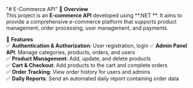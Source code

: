 "# E-Commerce API" 
📌 **Overview**  
This project is an **E-commerce API** developed using **.NET **. It aims to provide a comprehensive e-commerce platform that supports product management, order processing, user management, and payments.  

🚀 **Features**  
✅ **Authentication & Authorization**: User registration, login 
✅ **Admin Panel API**: Manage categories, products, orders, and users  
✅ **Product Management**: Add, update, and delete products  
✅ **Cart & Checkout**: Add products to the cart and complete orders  
✅ **Order Tracking**: View order history for users and admins  
✅ **Daily Reports**: Send an automated daily report containing order data
